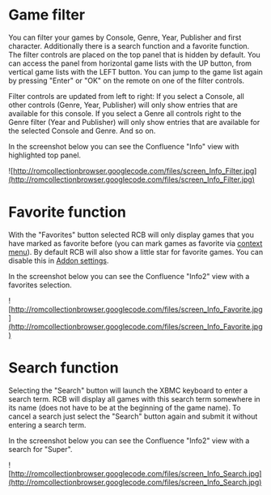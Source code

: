 

# Game filter #
You can filter your games by Console, Genre, Year, Publisher and first character. Additionally there is a search function and a favorite function. The filter controls are placed on the top panel that is hidden by default. You can access the panel from horizontal game lists with the UP button, from vertical game lists with the LEFT button. You can jump to the game list again by pressing "Enter" or "OK" on the remote on one of the filter controls.

Filter controls are updated from left to right: If you select a Console, all other controls (Genre, Year, Publisher) will only show entries that are available for this console. If you select a Genre all controls right to the Genre filter (Year and Publisher) will only show entries that are available for the selected Console and Genre. And so on.

In the screenshot below you can see the Confluence "Info" view with highlighted top panel.

![http://romcollectionbrowser.googlecode.com/files/screen_Info_Filter.jpg](http://romcollectionbrowser.googlecode.com/files/screen_Info_Filter.jpg)


# Favorite function #
With the "Favorites" button selected RCB will only display games that you have marked as favorite before (you can mark games as favorite via [context menu](ContextMenu.md)). By default RCB will also show a little star for favorite games. You can disable this in [Addon settings](AddonSettingsBrowseGames.md).

In the screenshot below you can see the Confluence "Info2" view with a favorites selection.

![http://romcollectionbrowser.googlecode.com/files/screen_Info_Favorite.jpg](http://romcollectionbrowser.googlecode.com/files/screen_Info_Favorite.jpg)

# Search function #
Selecting the "Search" button will launch the XBMC keyboard to enter a search term. RCB will display all games with this search term somewhere in its name (does not have to be at the beginning of the game name). To cancel a search just select the "Search" button again and submit it without entering a search term.

In the screenshot below you can see the Confluence "Info2" view with a search for "Super".

![http://romcollectionbrowser.googlecode.com/files/screen_Info_Search.jpg](http://romcollectionbrowser.googlecode.com/files/screen_Info_Search.jpg)